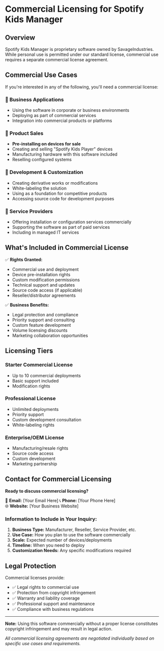 # Commercial Licensing for Spotify Kids Manager

## Overview

Spotify Kids Manager is proprietary software owned by SavageIndustries. While personal use is permitted under our standard license, commercial use requires a separate commercial license agreement.

## Commercial Use Cases

If you're interested in any of the following, you'll need a commercial license:

### 🏢 Business Applications
- Using the software in corporate or business environments
- Deploying as part of commercial services
- Integration into commercial products or platforms

### 🛒 Product Sales
- **Pre-installing on devices for sale**
- Creating and selling "Spotify Kids Player" devices
- Manufacturing hardware with this software included
- Reselling configured systems

### 🔧 Development & Customization  
- Creating derivative works or modifications
- White-labeling the solution
- Using as a foundation for competitive products
- Accessing source code for development purposes

### 🎯 Service Providers
- Offering installation or configuration services commercially
- Supporting the software as part of paid services
- Including in managed IT services

## What's Included in Commercial License

✅ **Rights Granted:**
- Commercial use and deployment
- Device pre-installation rights  
- Custom modification permissions
- Technical support and updates
- Source code access (if applicable)
- Reseller/distributor agreements

✅ **Business Benefits:**
- Legal protection and compliance
- Priority support and consulting
- Custom feature development
- Volume licensing discounts
- Marketing collaboration opportunities

## Licensing Tiers

### Starter Commercial License
- Up to 10 commercial deployments
- Basic support included
- Modification rights

### Professional License  
- Unlimited deployments
- Priority support
- Custom development consultation
- White-labeling rights

### Enterprise/OEM License
- Manufacturing/resale rights
- Source code access
- Custom development
- Marketing partnership

## Contact for Commercial Licensing

**Ready to discuss commercial licensing?**

📧 **Email:** [Your Email Here]
📞 **Phone:** [Your Phone Here]  
🌐 **Website:** [Your Business Website]

### Information to Include in Your Inquiry:

1. **Business Type:** Manufacturer, Reseller, Service Provider, etc.
2. **Use Case:** How you plan to use the software commercially
3. **Scale:** Expected number of devices/deployments
4. **Timeline:** When you need to deploy
5. **Customization Needs:** Any specific modifications required

## Legal Protection

Commercial licenses provide:
- ✅ Legal rights to commercial use
- ✅ Protection from copyright infringement
- ✅ Warranty and liability coverage
- ✅ Professional support and maintenance
- ✅ Compliance with business regulations

---

**Note:** Using this software commercially without a proper license constitutes copyright infringement and may result in legal action.

*All commercial licensing agreements are negotiated individually based on specific use cases and requirements.*